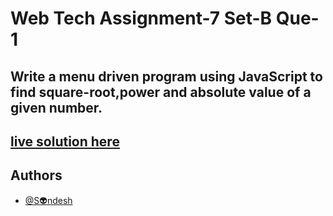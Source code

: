 # Web Tech Assignment-7 Set-B Que-1
## Write a menu driven program using JavaScript to find square-root,power and absolute value of a given number.
## [live solution here](https://sandesh-at-git.github.io/WebTech-Assn-7-Set-B-Q1/)


## Authors

- [@S👽ndesh](https://github.com/sandesh-at-git)
